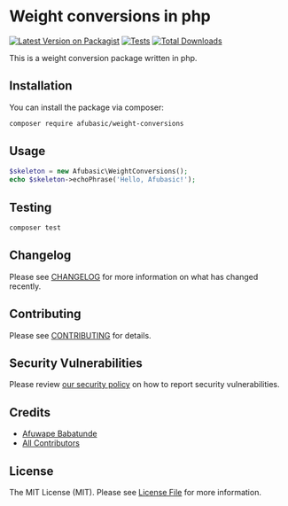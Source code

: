 # Weight conversions in php

[![Latest Version on Packagist](https://img.shields.io/packagist/v/afubasic/weight-conversions.svg?style=flat-square)](https://packagist.org/packages/afubasic/weight-conversions)
[![Tests](https://img.shields.io/github/actions/workflow/status/afubasic/weight-conversions/run-tests.yml?branch=main&label=tests&style=flat-square)](https://github.com/AfuBasic/weight-conversions/actions/workflows/php.yml)
[![Total Downloads](https://img.shields.io/packagist/dt/afubasic/weight-conversions.svg?style=flat-square)](https://packagist.org/packages/afubasic/weight-conversions)

This is a weight conversion package written in php.

## Installation

You can install the package via composer:

```bash
composer require afubasic/weight-conversions
```

## Usage

```php
$skeleton = new Afubasic\WeightConversions();
echo $skeleton->echoPhrase('Hello, Afubasic!');
```

## Testing

```bash
composer test
```

## Changelog

Please see [CHANGELOG](CHANGELOG.md) for more information on what has changed recently.

## Contributing

Please see [CONTRIBUTING](https://github.com/spatie/.github/blob/main/CONTRIBUTING.md) for details.

## Security Vulnerabilities

Please review [our security policy](../../security/policy) on how to report security vulnerabilities.

## Credits

-   [Afuwape Babatunde](https://github.com/AfuBasic)
-   [All Contributors](../../contributors)

## License

The MIT License (MIT). Please see [License File](LICENSE.md) for more information.
